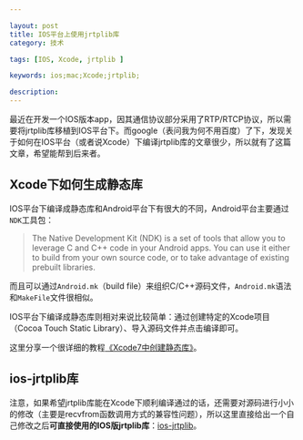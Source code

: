 ```yaml
---

layout: post
title: IOS平台上使用jrtplib库
category: 技术

tags: [IOS, Xcode, jrtplib ]

keywords: ios;mac;Xcode;jrtplib;

description:
---
```


最近在开发一个IOS版本app，因其通信协议部分采用了RTP/RTCP协议，所以需要将jrtplib库移植到IOS平台下。而google（表问我为何不用百度）了下，发现关于如何在IOS平台（或者说Xcode）下编译jrtplib库的文章很少，所以就有了这篇文章，希望能帮到后来者。

## Xcode下如何生成静态库

IOS平台下编译成静态库和Android平台下有很大的不同，Android平台主要通过```NDK```工具包：

>The Native Development Kit (NDK) is a set of tools that allow you to leverage C and C++ code in your Android apps. You can use it either to build from your own source code, or to take advantage of existing prebuilt libraries.

而且可以通过```Android.mk```（build file）来组织C/C++源码文件，```Android.mk```语法和```MakeFile```文件很相似。

IOS平台下编译成静态库则相对来说比较简单：通过创建特定的Xcode项目（Cocoa Touch Static Library）、导入源码文件并点击编译即可。

这里分享一个很详细的教程[《Xcode7中创建静态库》](http://www.jianshu.com/p/656ba8094d1d)。

## ios-jrtplib库

注意，如果希望jrtplib库能在Xcode下顺利编译通过的话，还需要对源码进行小小的修改（主要是recvfrom函数调用方式的兼容性问题），所以这里直接给出一个自己修改之后**可直接使用的IOS版jrtplib库**：[ios-jrtplib](https://github.com/hadesmo/ios-jrtplib)。
